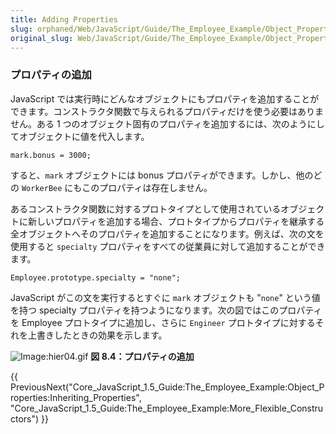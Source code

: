 ```yaml
---
title: Adding Properties
slug: orphaned/Web/JavaScript/Guide/The_Employee_Example/Object_Properties/Adding_Properties
original_slug: Web/JavaScript/Guide/The_Employee_Example/Object_Properties/Adding_Properties
---
```


### プロパティの追加

JavaScript では実行時にどんなオブジェクトにもプロパティを追加することができます。コンストラクタ関数で与えられるプロパティだけを使う必要はありません。ある 1 つのオブジェクト固有のプロパティを追加するには、次のようにしてオブジェクトに値を代入します。

```
mark.bonus = 3000;
```

すると、`mark` オブジェクトには bonus プロパティができます。しかし、他のどの `WorkerBee` にもこのプロパティは存在しません。

あるコンストラクタ関数に対するプロトタイプとして使用されているオブジェクトに新しいプロパティを追加する場合、プロトタイプからプロパティを継承する全オブジェクトへそのプロパティを追加することになります。例えば、次の文を使用すると `specialty` プロパティをすべての従業員に対して追加することができます。

```
Employee.prototype.specialty = "none";
```

JavaScript がこの文を実行するとすぐに `mark` オブジェクトも "`none`" という値を持つ specialty プロパティを持つようになります。次の図ではこのプロパティを Employee プロトタイプに追加し、さらに `Engineer` プロトタイプに対するそれを上書きしたときの効果を示します。

![Image:hier04.gif](/@api/deki/files/1907/=Hier04.gif)
**図 8.4：プロパティの追加**

{{ PreviousNext("Core_JavaScript_1.5_Guide:The_Employee_Example:Object_Properties:Inheriting_Properties", "Core_JavaScript_1.5_Guide:The_Employee_Example:More_Flexible_Constructors") }}
